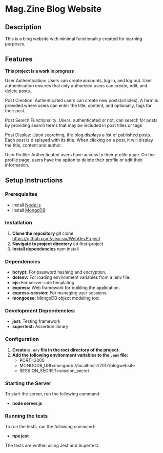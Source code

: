 # Mag.Zine Blog Website

## Description

This is a blog website with minimal functionality created for learning purposes.

## Features

**This project is a work in progress**

User Authentication: Users can create accounts, log in, and log out. User authentication ensures that only authorized users can create, edit, and delete posts.

Post Creation: Authenticated users can create new posts(articles). A form is provided where users can enter the title, content, and optionally, tags for their post.

Post Search Functionality: Users, authenticated or not, can search for posts by providing search terms that may be included in post titles or tags

Post Display: Upon searching, the blog displays a list of published posts. Each post is displayed with its title. When clicking on a post, it will display the title, content and author.

User Profile: Authenticated users have access to their profile page. On the profile page, users have the option to delete their profile or edit their information.

## Setup Instructions

### Prerequisites

- install [Node.js](https://nodejs.org/en)
- install [MongoDB](https://www.mongodb.com/try/download/community)

### Installation

1. **Clone the repository**
   git clone https://github.com/alexcsia/WebDevProject
2. **Navigate to project directory**
   cd first-project
3. **Install dependencies**
   npm install

### Dependencies

- **bcrypt:** For password hashing and encryption.
- **dotenv:** For loading environment variables from a .env file.
- **ejs:** For server-side templating.
- **express:** Web framework for building the application.
- **express-session:** For managing user sessions.
- **mongoose:** MongoDB object modeling tool.

### Development Dependencies:

- **jest:** Testing framework
- **supertest:** Assertion library

### Configuration

1. **Create a `.env` file in the root directory of the project.**
2. **Add the following environment variables to the `.env` file:**
   - PORT=3000
   - MONGODB_URI=mongodb://localhost:27017/blogwebsite
   - SESSION_SECRET=session_secret

### Starting the Server

To start the server, run the following command:

- **node server.js**

### Running the tests

To run the tests, run the following command:

- **npx jest**

The tests are written using Jest and Supertest.
